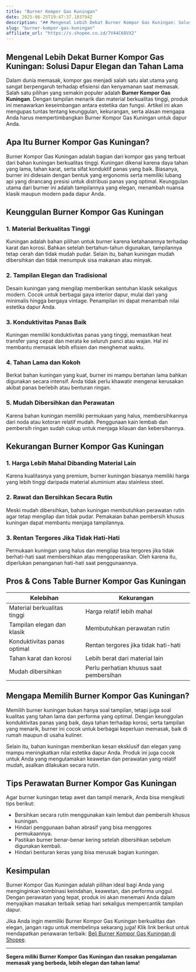 ```yaml
---
title: "Burner Kompor Gas Kuningan"
date: 2025-06-25T19:47:37.103794Z
description: "## Mengenal Lebih Dekat Burner Kompor Gas Kuningan: Solusi Dapur Elegan dan Tahan Lama..."
slug: "burner-kompor-gas-kuningan"
affiliate_url: "https://s.shopee.co.id/7V44C68VX2"
---
```

## Mengenal Lebih Dekat Burner Kompor Gas Kuningan: Solusi Dapur Elegan dan Tahan Lama

Dalam dunia memasak, kompor gas menjadi salah satu alat utama yang sangat berpengaruh terhadap efisiensi dan kenyamanan saat memasak. Salah satu pilihan yang semakin populer adalah **Burner Kompor Gas Kuningan**. Dengan tampilan menarik dan material berkualitas tinggi, produk ini menawarkan keseimbangan antara estetika dan fungsi. Artikel ini akan mengupas tuntas tentang keunggulan, kekurangan, serta alasan mengapa Anda harus mempertimbangkan Burner Kompor Gas Kuningan untuk dapur Anda.

## Apa Itu Burner Kompor Gas Kuningan?

Burner Kompor Gas Kuningan adalah bagian dari kompor gas yang terbuat dari bahan kuningan berkualitas tinggi. Kuningan dikenal karena daya tahan yang lama, tahan karat, serta sifat konduktif panas yang baik. Biasanya, burner ini didesain dengan bentuk yang ergonomis serta memiliki lubang api yang dirancang presisi untuk distribusi panas yang optimal. Keunggulan utama dari burner ini adalah tampilannya yang elegan, menambah nuansa klasik maupun modern pada dapur Anda.

## Keunggulan Burner Kompor Gas Kuningan

### 1. Material Berkualitas Tinggi

Kuningan adalah bahan pilihan untuk burner karena ketahanannya terhadap karat dan korosi. Bahkan setelah bertahun-tahun digunakan, tampilannya tetap cerah dan tidak mudah pudar. Selain itu, bahan kuningan mudah dibersihkan dan tidak menumpuk sisa makanan atau minyak.

### 2. Tampilan Elegan dan Tradisional

Desain kuningan yang mengilap memberikan sentuhan klasik sekaligus modern. Cocok untuk berbagai gaya interior dapur, mulai dari yang minimalis hingga bergaya vintage. Penampilan ini dapat menambah nilai estetika dapur Anda.

### 3. Konduktivitas Panas Baik

Kuningan memiliki konduktivitas panas yang tinggi, memastikan heat transfer yang cepat dan merata ke seluruh panci atau wajan. Hal ini membantu memasak lebih efisien dan menghemat waktu.

### 4. Tahan Lama dan Kokoh

Berkat bahan kuningan yang kuat, burner ini mampu bertahan lama bahkan digunakan secara intensif. Anda tidak perlu khawatir mengenai kerusakan akibat panas berlebih atau benturan ringan.

### 5. Mudah Dibersihkan dan Perawatan

Karena bahan kuningan memiliki permukaan yang halus, membersihkannya dari noda atau kotoran relatif mudah. Penggunaan kain lembab dan pembersih ringan sudah cukup untuk menjaga kilauan dan kebersihannya.

## Kekurangan Burner Kompor Gas Kuningan

### 1. Harga Lebih Mahal Dibanding Material Lain

Karena kualitasnya yang premium, burner kuningan biasanya memiliki harga yang lebih tinggi daripada material aluminium atau stainless steel.

### 2. Rawat dan Bersihkan Secara Rutin

Meski mudah dibersihkan, bahan kuningan membutuhkan perawatan rutin agar tetap mengilap dan tidak pudar. Pemakaian bahan pembersih khusus kuningan dapat membantu menjaga tampilannya.

### 3. Rentan Tergores Jika Tidak Hati-Hati

Permukaan kuningan yang halus dan mengilap bisa tergores jika tidak berhati-hati saat membersihkan atau mengoperasikan. Oleh karena itu, diperlukan penanganan hati-hati saat penggunaannya.

## Pros & Cons Table Burner Kompor Gas Kuningan

| Kelebihan                         | Kekurangan                                       |
|----------------------------------|--------------------------------------------------|
| Material berkualitas tinggi     | Harga relatif lebih mahal                       |
| Tampilan elegan dan klasik     | Membutuhkan perawatan rutin                     |
| Konduktivitas panas optimal     | Rentan tergores jika tidak hati-hati           |
| Tahan karat dan korosi        | Lebih berat dari material lain                |
| Mudah dibersihkan             | Perlu perhatian khusus saat pembersihan     |

## Mengapa Memilih Burner Kompor Gas Kuningan?

Memilih burner kuningan bukan hanya soal tampilan, tetapi juga soal kualitas yang tahan lama dan performa yang optimal. Dengan keunggulan konduktivitas panas yang baik, daya tahan terhadap korosi, serta tampilan yang menarik, burner ini cocok untuk berbagai keperluan memasak, baik di rumah maupun di usaha kuliner.

Selain itu, bahan kuningan memberikan kesan eksklusif dan elegan yang mampu meningkatkan nilai estetika dapur Anda. Produk ini juga cocok untuk Anda yang mengutamakan keawetan dan perawatan yang relatif mudah, asalkan dilakukan secara rutin.

## Tips Perawatan Burner Kompor Gas Kuningan

Agar burner kuningan tetap awet dan tampil menarik, Anda bisa mengikuti tips berikut:
- Bersihkan secara rutin menggunakan kain lembut dan pembersih khusus kuningan.
- Hindari penggunaan bahan abrasif yang bisa menggores permukaannya.
- Pastikan burner benar-benar kering setelah dibersihkan sebelum digunakan kembali.
- Hindari benturan keras yang bisa merusak bagian kuningan.

## Kesimpulan

Burner Kompor Gas Kuningan adalah pilihan ideal bagi Anda yang menginginkan kombinasi keindahan, keawetan, dan performa unggul. Dengan perawatan yang tepat, produk ini akan menemani Anda dalam menyajikan masakan terbaik setiap hari sekaligus mempercantik tampilan dapur.

Jika Anda ingin memiliki Burner Kompor Gas Kuningan berkualitas dan elegan, jangan ragu untuk membelinya sekarang juga! Klik link berikut untuk mendapatkan penawaran terbaik: [Beli Burner Kompor Gas Kuningan di Shopee](https://s.shopee.co.id/7V44C68VX2).

---

**Segera miliki Burner Kompor Gas Kuningan dan rasakan pengalaman memasak yang berbeda, lebih elegan dan tahan lama!**